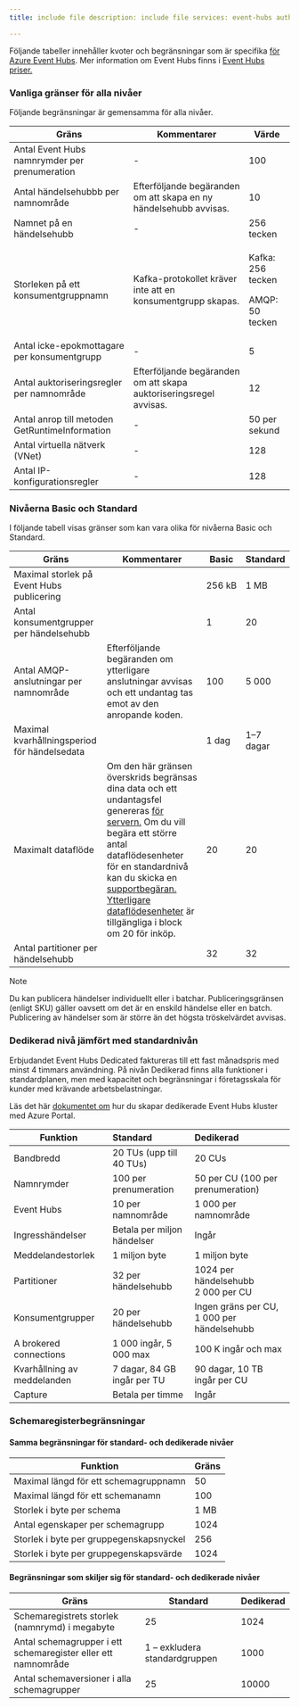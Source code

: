 ```yaml
---
title: include file description: include file services: event-hubs author: spell fältet ms.service: event-hubs ms.topic: include ms.date: 03/31/2021 ms.author: spell hubs ms.custom: "include file","fasttrack-edit","iot","event-hubs"

---
```


Följande tabeller innehåller kvoter och begränsningar som är specifika [för Azure Event Hubs](https://azure.microsoft.com/services/event-hubs/). Mer information om Event Hubs finns i [Event Hubs priser.](https://azure.microsoft.com/pricing/details/event-hubs/)

### <a name="common-limits-for-all-tiers"></a>Vanliga gränser för alla nivåer
Följande begränsningar är gemensamma för alla nivåer. 

| Gräns |  Kommentarer | Värde |
| --- |  --- | --- |
| Antal Event Hubs namnrymder per prenumeration |- |100 |
| Antal händelsehubbb per namnområde | Efterföljande begäranden om att skapa en ny händelsehubb avvisas. |10 |
| Namnet på en händelsehubb |- | 256 tecken |
| Storleken på ett konsumentgruppnamn | Kafka-protokollet kräver inte att en konsumentgrupp skapas. | <p>Kafka: 256 tecken</p><p>AMQP: 50 tecken |
| Antal icke-epokmottagare per konsumentgrupp |- |5 |
| Antal auktoriseringsregler per namnområde | Efterföljande begäranden om att skapa auktoriseringsregel avvisas.|12 |
| Antal anrop till metoden GetRuntimeInformation |  - | 50 per sekund | 
| Antal virtuella nätverk (VNet) | - | 128 | 
| Antal IP-konfigurationsregler | - | 128 | 

### <a name="basic-vs-standard-tiers"></a>Nivåerna Basic och Standard
I följande tabell visas gränser som kan vara olika för nivåerna Basic och Standard. 

| Gräns | Kommentarer | Basic | Standard |
|---|---|--|---|
| Maximal storlek på Event Hubs publicering| &nbsp; | 256 kB | 1 MB |
| Antal konsumentgrupper per händelsehubb | &nbsp; |1 |20 |
| Antal AMQP-anslutningar per namnområde | Efterföljande begäranden om ytterligare anslutningar avvisas och ett undantag tas emot av den anropande koden. |100 |5 000|
| Maximal kvarhållningsperiod för händelsedata | &nbsp; |1 dag |1–7 dagar |
| Maximalt dataflöde |Om den här gränsen överskrids begränsas dina data och ett undantagsfel genereras [för servern.](/dotnet/api/microsoft.servicebus.messaging.serverbusyexception) Om du vill begära ett större antal dataflödesenheter för en standardnivå kan du skicka en [supportbegäran.](../articles/azure-portal/supportability/how-to-create-azure-support-request.md) [Ytterligare dataflödesenheter](../articles/event-hubs/event-hubs-auto-inflate.md) är tillgängliga i block om 20 för inköp. |20 | 20 | 
| Antal partitioner per händelsehubb | |32 | 32 | 

> [!NOTE]
>
> Du kan publicera händelser individuellt eller i batchar. 
> Publiceringsgränsen (enligt SKU) gäller oavsett om det är en enskild händelse eller en batch. Publicering av händelser som är större än det högsta tröskelvärdet avvisas.

### <a name="dedicated-tier-vs-standard-tier"></a>Dedikerad nivå jämfört med standardnivån
Erbjudandet Event Hubs Dedicated faktureras till ett fast månadspris med minst 4 timmars användning. På nivån Dedikerad finns alla funktioner i standardplanen, men med kapacitet och begränsningar i företagsskala för kunder med krävande arbetsbelastningar. 

Läs det här [dokumentet om](../articles/event-hubs/event-hubs-dedicated-cluster-create-portal.md) hur du skapar dedikerade Event Hubs kluster med Azure Portal.

| Funktion | Standard | Dedikerad |
| --- |:---|:---|
| Bandbredd | 20 TUs (upp till 40 TUs) | 20 CUs |
| Namnrymder |  100 per prenumeration | 50 per CU (100 per prenumeration) |
| Event Hubs |  10 per namnområde | 1 000 per namnområde |
| Ingresshändelser | Betala per miljon händelser | Ingår |
| Meddelandestorlek | 1 miljon byte | 1 miljon byte |
| Partitioner | 32 per händelsehubb | 1024 per händelsehubb<br/>2 000 per CU |
| Konsumentgrupper | 20 per händelsehubb | Ingen gräns per CU, 1 000 per händelsehubb |
| A brokered connections | 1 000 ingår, 5 000 max | 100 K ingår och max |
| Kvarhållning av meddelanden | 7 dagar, 84 GB ingår per TU | 90 dagar, 10 TB ingår per CU |
| Capture | Betala per timme | Ingår |


### <a name="schema-registry-limitations"></a>Schemaregisterbegränsningar

#### <a name="limits-that-are-the-same-for-standard-and-dedicated-tiers"></a>Samma begränsningar för standard- och dedikerade nivåer 
| Funktion | Gräns | 
|---|---|
| Maximal längd för ett schemagruppnamn | 50 |  
| Maximal längd för ett schemanamn | 100 |    
| Storlek i byte per schema | 1 MB |   
| Antal egenskaper per schemagrupp | 1024 |
| Storlek i byte per gruppegenskapsnyckel | 256 | 
| Storlek i byte per gruppegenskapsvärde | 1024 | 


#### <a name="limits-that-are-different-for-standard-and-dedicated-tiers"></a>Begränsningar som skiljer sig för standard- och dedikerade nivåer 

| Gräns | Standard | Dedikerad | 
|---|---|--|
| Schemaregistrets storlek (namnrymd) i megabyte | 25 |  1024 |
| Antal schemagrupper i ett schemaregister eller ett namnområde | 1 – exkludera standardgruppen | 1000 |
| Antal schemaversioner i alla schemagrupper | 25 | 10000 |